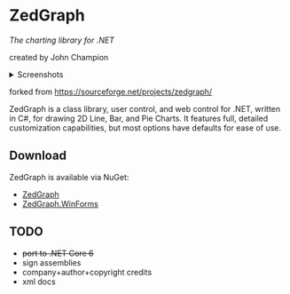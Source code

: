 # ZedGraph

*The charting library for .NET*

created by John Champion

<details>
  <summary>Screenshots</summary>

  ![](images/axiscross.png)

  ![](images/basetic.png)

  ![](images/dualy.png)

  ![](images/filledcurve.png)

  ![](images/gradientbyz.png)

  ![](images/linestack.png)

  ![](images/linewithband.png)

  ![](images/multi_y.png)

  ![](images/smoothchart.png)

  ![](images/stepchart.png)

</details>

forked from https://sourceforge.net/projects/zedgraph/

ZedGraph is a class library, user control, and web control for
.NET, written in C#, for drawing 2D Line, Bar, and Pie Charts.
It features full, detailed customization capabilities, but most
options have defaults for ease of use.

## Download

ZedGraph is available via NuGet:
- [ZedGraph](http://nuget.org/packages/ZedGraph)
- [ZedGraph.WinForms](http://nuget.org/packages/ZedGraph.WinForms)

## TODO
* ~~port to .NET Core 6~~
* sign assemblies
* company+author+copyright credits
* xml docs


